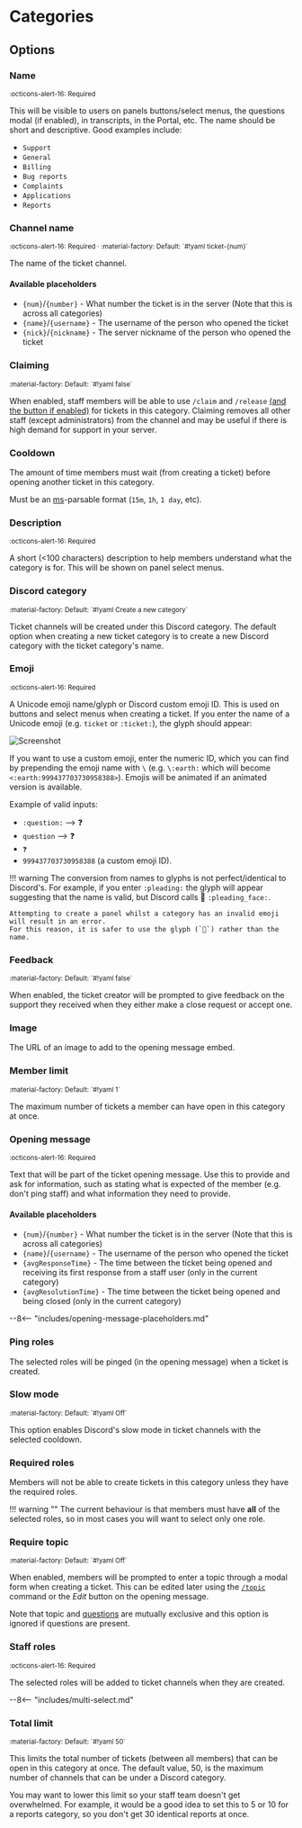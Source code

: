 # Categories

## Options

### Name

<small>
:octicons-alert-16: Required
</small>

This will be visible to users on panels buttons/select menus, the questions modal (if enabled), in transcripts, in the Portal, etc.
The name should be short and descriptive. Good examples include:

- `Support`
- `General`
- `Billing`
- `Bug reports`
- `Complaints`
- `Applications`
- `Reports`

### Channel name

<small>
:octicons-alert-16: Required ·
:material-factory: Default: `#!yaml ticket-{num}`
</small>

The name of the ticket channel.

#### Available placeholders

- `{num}`/`{number}` - What number the ticket is in the server (Note that this is across all categories)
- `{name}`/`{username}` - The username of the person who opened the ticket
- `{nick}`/`{nickname}` - The server nickname of the person who opened the ticket


### Claiming

<small>
:material-factory: Default: `#!yaml false`
</small>

When enabled, staff members will be able to use `/claim` and `/release` [(and the button if enabled)](../general.md#claim) for tickets in this category.
Claiming removes all other staff (except administrators) from the channel and may be useful if there is high demand for support in your server.

### Cooldown

The amount of time members must wait (from creating a ticket) before opening another ticket in this category.

Must be an [ms](https://github.com/vercel/ms#readme)-parsable format (`15m`, `1h`, `1 day`, etc).

### Description

<small>
:octicons-alert-16: Required
</small>

A short (<100 characters) description to help members understand what the category is for.
This will be shown on panel select menus.

### Discord category

<small>
:material-factory: Default: `#!yaml Create a new category`
</small>

Ticket channels will be created under this Discord category.
The default option when creating a new ticket category is to create a new Discord category with the ticket category's name.

### Emoji

<small>
:octicons-alert-16: Required
</small>

A Unicode emoji name/glyph or Discord custom emoji ID. This is used on buttons and select menus when creating a ticket.
If you enter the name of a Unicode emoji (e.g. `ticket` or `:ticket:`), the glyph should appear:

![Screenshot](/img/category-emoji.png)

If you want to use a custom emoji, enter the numeric ID, which you can find by prepending the emoji name with `\`
(e.g. `\:earth:` which will become `<:earth:999437703730958388>`).
Emojis will be animated if an animated version is available.

Example of valid inputs:

- `:question:` --> :question:
- `question` --> :question:
- `❓`
- `999437703730958388` (a custom emoji ID).


!!! warning
    The conversion from names to glyphs is not perfect/identical to Discord's.
    For example, if you enter `:pleading:` the glyph will appear suggesting that the name is valid,
    but Discord calls :pleading_face:  `:pleading_face:`.

    Attempting to create a panel whilst a category has an invalid emoji will result in an error.
    For this reason, it is safer to use the glyph (`🥺`) rather than the name.

### Feedback

<small>
:material-factory: Default: `#!yaml false`
</small>

When enabled, the ticket creator will be prompted to give feedback on the support they received when they either make a close request or accept one.

### Image

The URL of an image to add to the opening message embed.

### Member limit

<small>
:material-factory: Default: `#!yaml 1`
</small>

The maximum number of tickets a member can have open in this category at once.

### Opening message

<small>
:octicons-alert-16: Required
</small>

Text that will be part of the ticket opening message.
Use this to provide and ask for information, such as stating what is expected of the member (e.g. don't ping staff) and what information they need to provide.

#### Available placeholders

- `{num}`/`{number}` - What number the ticket is in the server (Note that this is across all categories)
- `{name}`/`{username}` - The username of the person who opened the ticket
- `{avgResponseTime}` - The time between the ticket being opened and receiving its first response from a staff user (only in the current category)
- `{avgResolutionTime}` - The time between the ticket being opened and being closed (only in the current category)

--8<-- "includes/opening-message-placeholders.md"
  
### Ping roles

The selected roles will be pinged (in the opening message) when a ticket is created.

### Slow mode

<small>
:material-factory: Default: `#!yaml Off`
</small>

This option enables Discord's slow mode in ticket channels with the selected cooldown.

### Required roles

Members will not be able to create tickets in this category unless they have the required roles.

!!! warning ""
    The current behaviour is that members must have **all** of the selected roles,
    so in most cases you will want to select only one role.

### Require topic

<small>
:material-factory: Default: `#!yaml Off`
</small>

When enabled, members will be prompted to enter a topic through a modal form when creating a ticket.
This can be edited later using the [`/topic`](../../features/commands.md#topic) command or the *Edit* button on the opening message.

Note that topic and [questions](./questions.md) are mutually exclusive and this option is ignored if questions are present.

### Staff roles

<small>
:octicons-alert-16: Required
</small>

The selected roles will be added to ticket channels when they are created.

--8<-- "includes/multi-select.md"

### Total limit

<small>
:material-factory: Default: `#!yaml 50`
</small>

This limits the total number of tickets (between all members) that can be open in this category at once.
The default value, 50, is the maximum number of channels that can be under a Discord category.

You may want to lower this limit so your staff team doesn't get overwhelmed.
For example, it would be a good idea to set this to 5 or 10 for a reports category, so you don't get 30 identical reports at once.
